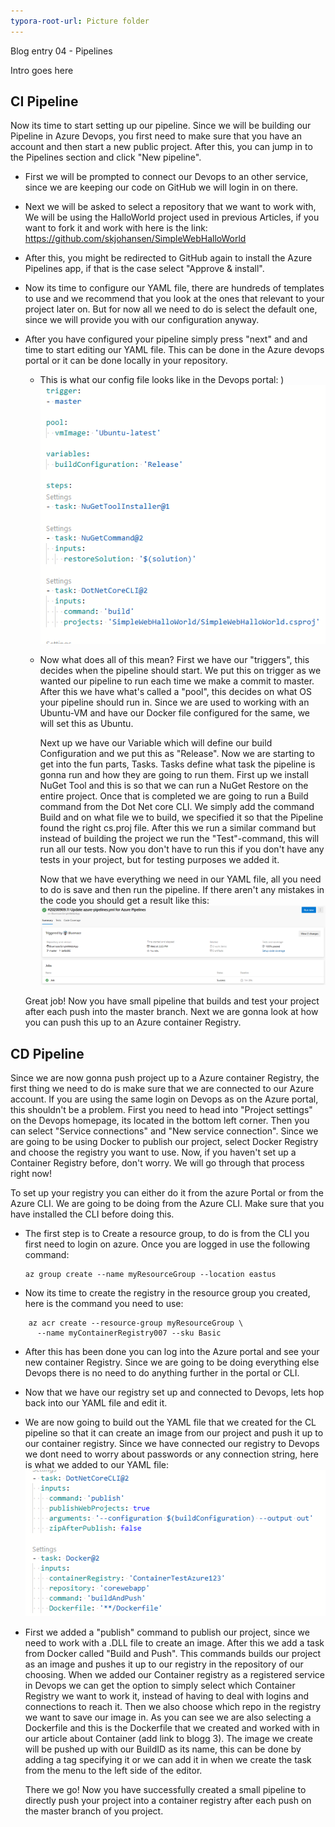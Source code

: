 ```yaml
---
typora-root-url: Picture folder
---
```


Blog entry 04 - Pipelines



Intro goes here



## CI Pipeline

Now its time to start setting up our pipeline. Since we will be building our Pipeline in Azure Devops, you first need to  make sure that you have an account and then start a new public project. After this, you can jump in to the Pipelines section and click "New pipeline".

- First we will be prompted to connect our Devops to an other service, since we are keeping our code on GitHub we will login in on there. 

- Next we will be asked to select a repository that we want to work with, We will be using the HalloWorld project used in previous Articles, if you want to fork it and work with here is the link: https://github.com/skjohansen/SimpleWebHalloWorld

- After this, you might be redirected to GitHub again to install the Azure Pipelines app, if that is the case select "Approve & install".

- Now its time to configure our YAML file, there are hundreds of templates to use and we recommend that you look at the ones that relevant to your project later on. But for now all we need to do is select the default one, since we will provide you with our configuration anyway. 

- After you have configured your pipeline simply press "next" and and time to start editing our YAML file. This can be done in the Azure devops portal or it can be done locally in your repository. 

  - This is what our config file looks like in the Devops portal: )	![](/image-20200911100433732.png)

  - Now what does all of this mean? First we have our "triggers", this decides when the pipeline should start. We put this on trigger as we wanted our pipeline to run each time we make a commit to master. After this we have what's called a "pool", this decides on what OS your pipeline should run in. Since we are used to working with an Ubuntu-VM and have our Docker file configured for the same, we will set this as Ubuntu. 

    Next up we have our Variable which will define our build Configuration and we put this as "Release". Now we are starting to get into the fun parts, Tasks. Tasks define what task the pipeline is gonna run and how they are going to run them. First up we install NuGet Tool and this is so that we can run a NuGet Restore on the entire project. Once that is completed we are going to run a Build command from the Dot Net core CLI. We simply add the command Build and on what file we to build, we specified it so that the Pipeline found the right cs.proj file. After this we run a similar command but instead of building the project we run the "Test"-command, this will run all our tests. Now you don't have to run this if you don't have any tests in your project, but for testing purposes we added it.  

    Now that we have everything we need in our YAML file, all you need to do is save and then run the pipeline. If there aren't any mistakes in the code you should get a result like this: ![image-20200911101834909](image-20200911101834909.png)

  Great job! Now you have small pipeline that builds and test your project after each push into the master branch. Next we are gonna look at how you can push this up to an Azure container Registry.

## CD Pipeline 

Since we are now gonna push project up to a Azure container Registry, the first thing we need to do is make sure that we are connected to our Azure account. If you are using the same login on Devops as on the Azure portal, this shouldn't be a problem. First you need to head into "Project settings" on the Devops homepage, its located in the bottom left corner. Then you can select "Service connections" and "New service connection". Since we are going to be using Docker to publish our project, select Docker Registry and choose the registry you want to use. Now, if you haven't set up a Container Registry before, don't worry. We will go through that process right now! 

To set up your registry you can either do it from the azure Portal or from the Azure CLI. We are going to be doing from the Azure CLI. Make sure that you have installed the CLI before doing this. 

- The first step is to Create a resource group, to do is from the CLI you first need to login on azure. Once you are logged in use the following command:

  ```azurecli
  az group create --name myResourceGroup --location eastus
  ```

- Now its time to create the registry in the resource group you created, here is the command you need to use:                  

```azurecli
    az acr create --resource-group myResourceGroup \
      --name myContainerRegistry007 --sku Basic
```

- After this has been done you can log into the Azure portal and see your new container Registry. Since we are going to be doing everything else Devops there is no need to do anything further in the portal or CLI. 
- Now that we have our registry set up and connected to Devops, lets hop back into our YAML file and edit it. 
- We are now going to build out the YAML file that we created for the CL pipeline so that it can create an image from our project and push it up to our container registry. Since we have connected our registry to Devops we dont need to worry about passwords or any connection string, here is what we added to our YAML file: ![image-20200911103602579](image-20200911103602579.png)

- First we added a "publish" command to publish our project, since we need to work with a .DLL file to create an image. After this we add a task from Docker called "Build and Push". This commands builds our project as an image and pushes it up to our registry in the repository of our choosing. When we added our Container registry as a registered service in Devops we can get the option to simply select which Container Registry we want to work it, instead of having to deal with logins and connections to reach it. Then we also choose which repo in the registry we want to save our image in. As you can see we are also selecting a Dockerfile and this is the Dockerfile that we created and worked with in our article about Container (add link to blogg 3). The image we create will be pushed up with our BuildID as its name, this can be done by adding a tag specifying it or we can add it in when we create the task from the menu to the left side of the editor. 

  

  There we go! Now you have successfully created a small pipeline to directly push your project into a container registry after each push on the master branch of you project. 

